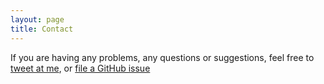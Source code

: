 ```yaml
---
layout: page
title: Contact
---
```


If you are having any problems, any questions or suggestions, feel free to  [tweet at me](https://twitter.com/intent/tweet?text=%40paululele), or [file a GitHub issue](https://github.com/lenpaul/lagrange/issues/new)

